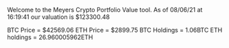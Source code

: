 Welcome to the Meyers Crypto Portfolio Value tool. 
As of 08/06/21 at 16:19:41 our valuation is $123300.48 

BTC Price = $42569.06
 ETH Price = $2899.75
BTC Holdings = 1.06BTC
 ETH holdings = 26.960005962ETH 
